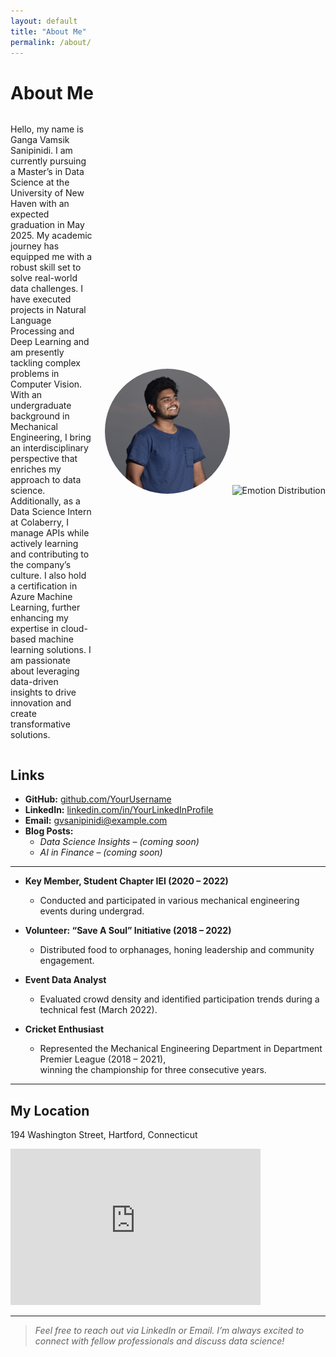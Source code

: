 ```yaml
---
layout: default
title: "About Me"
permalink: /about/
---
```


# About Me

<div style="display: flex; align-items: center;">
  <div style="flex: 1;">
    <p>Hello, my name is Ganga Vamsik Sanipinidi. I am currently pursuing a Master’s in Data Science at the University of New Haven with an expected graduation in May 2025. My academic journey has equipped me with a robust skill set to solve real-world data challenges. I have executed projects in Natural Language Processing and Deep Learning and am presently tackling complex problems in Computer Vision. With an undergraduate background in Mechanical Engineering, I bring an interdisciplinary perspective that enriches my approach to data science. Additionally, as a Data Science Intern at Colaberry, I manage APIs while actively learning and contributing to the company’s culture. I also hold a certification in Azure Machine Learning, further enhancing my expertise in cloud-based machine learning solutions. I am passionate about leveraging data-driven insights to drive innovation and create transformative solutions.</p>
  </div>
  <div style="margin-left: 20px;">
    <img src="/assets/my-picture.jpg" alt="Ganga Vamsik Sanipinidi" style="max-width: 200px; border-radius: 50%;">
            <img src="{{ '/assets/my-picture.jpg' | relative_url }}" alt="Emotion Distribution" width="400">
  </div>
</div>



## Links
- **GitHub:** [github.com/YourUsername](https://github.com/YourUsername)  
- **LinkedIn:** [linkedin.com/in/YourLinkedInProfile](https://linkedin.com/in/YourLinkedInProfile)  
- **Email:** [gvsanipinidi@example.com](mailto:gvsanipinidi@example.com)  
- **Blog Posts:**  
  - *Data Science Insights* – *(coming soon)*  
  - *AI in Finance* – *(coming soon)*  

---

- **Key Member, Student Chapter IEI (2020 – 2022)**  
  - Conducted and participated in various mechanical engineering events during undergrad.

- **Volunteer: “Save A Soul” Initiative (2018 – 2022)**  
  - Distributed food to orphanages, honing leadership and community engagement.

- **Event Data Analyst**  
  - Evaluated crowd density and identified participation trends during a technical fest (March 2022).

- **Cricket Enthusiast**  
  - Represented the Mechanical Engineering Department in Department Premier League (2018 – 2021),  
    winning the championship for three consecutive years.

---
## My Location

194 Washington Street, Hartford, Connecticut

<iframe 
  width="400" 
  height="250" 
  style="border:0;" 
  loading="lazy" 
  allowfullscreen 
  src="https://www.google.com/maps?q=194+Washington+Street,+Hartford,+CT&output=embed">
</iframe>

---

> *Feel free to reach out via LinkedIn or Email. I’m always excited to connect with fellow professionals and discuss data science!*
